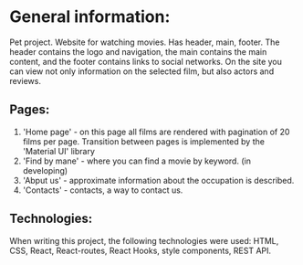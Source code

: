 # General information:

Pet project. Website for watching movies. 
 Has header, main, footer. The header contains the logo and navigation,
the main contains the main content, and the footer contains links to social networks. 
On the site you can view not only information on the selected film, but also actors and reviews.

## Pages:

1. 'Home page' - on this page all films are rendered with pagination of 20 films per page.
    Transition between pages is implemented by the 'Material UI' library
2. 'Find by mane' - where you can find a movie by keyword. (in developing)
3. 'Abput us' - approximate information about the occupation is described.
4. 'Contacts' - contacts, a way to contact us.

## Technologies:

When writing this project, the following technologies were used: 
HTML, CSS, React, React-routes, React Hooks, style components, REST API.
